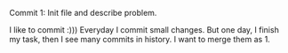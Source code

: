 Commit 1: Init file and describe problem.

I like to commit :))) Everyday I commit small changes. But one day, I finish my task, then I see many commits in history. I want to merge them as 1.